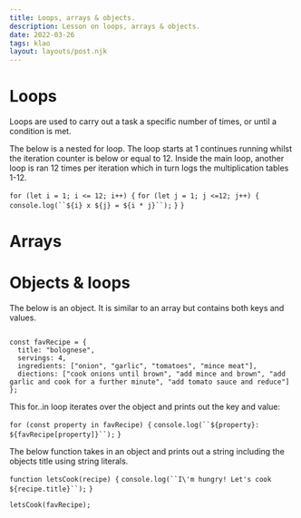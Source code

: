 ```yaml
---
title: Loops, arrays & objects.
description: Lesson on loops, arrays & objects.
date: 2022-03-26
tags: klao
layout: layouts/post.njk
---
```


# Loops

Loops are used to carry out a task a specific number of times, or until a condition is met. 

The below is a nested for loop. The loop starts at 1 continues running whilst the iteration counter is below or equal to 12. Inside the main loop, another loop is ran 12 times per iteration which in turn  logs the multiplication tables 1-12.

`for (let i = 1; i <= 12; i++) {`
  `for (let j = 1; j <=12; j++) {`
    `console.log(``${i} x ${j} = ${i * j}``);`
  `}`
`}`

# Arrays

# Objects & loops

The below is an object. It is similar to an array but contains both keys and values.

<pre><code>
const favRecipe = {
  title: "bolognese",
  servings: 4,
  ingredients: ["onion", "garlic", "tomatoes", "mince meat"],
  diections: ["cook onions until brown", "add mince and brown", "add garlic and cook for a further minute", "add tomato sauce and reduce"]
};
</code></pre>


This for..in loop iterates over the object and prints out the key and value:

`for (const property in favRecipe) {`
  `console.log(``${property}: ${favRecipe[property]}``);`
`}`

The below function takes in an object and prints out a string including the objects title using string literals.

`function letsCook(recipe) {`
    `console.log(``I\'m hungry! Let's cook ${recipe.title}``);`
`}`

`letsCook(favRecipe);`